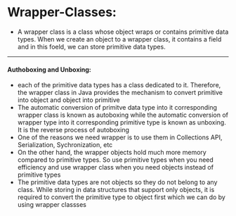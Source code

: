 # Wrapper-Classes:
- A wrapper class is a class whose object wraps or contains primitive data types. When we create an object to a wrapper class, it contains a field and in this foeld, we can store primitive data types.
***    
#### Authoboxing and Unboxing:
* each of the primitive data types has a class dedicated to it. Therefore, the wrapper class in Java provides the mechanism to convert primitive into object and object into primitive 
* The automatic conversion of primitve data type into it corresponding wrapper class is known as autoboxing while the automatic conversion of wrapper type into it corresponding primitive type is known as unboxing. It is the reverse process of autoboxing
* One of the reasons we need wrapper is to use them in Collections API, Serialization, Sychronization, etc
* On the other hand, the wrapper objects hold much more memory compared to primitive types. So use primitive types when you need efficiency and use wrapper class when you need objects instead of primitive types
* The primitive data types are not objects so they do not belong to any class. While storing in data structures that support only objects, it is required to convert the primitive type to object first which we can do by using wrapper classses